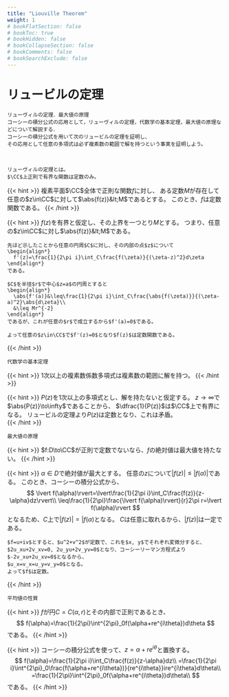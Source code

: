 ```yaml
---
title: "Liouville Theorem"
weight: 1
# bookFlatSection: false
# bookToc: true
# bookHidden: false
# bookCollapseSection: false
# bookComments: false
# bookSearchExclude: false
---
```


<!DOCTYPE html>
<html lang="ja">
<head>
<meta charset="utf-8"/>
<link rel="stylesheet" href="../style.css">
<script type="text/javascript" src="../config.js" defer></script>
<script type="text/javascript" src="https://cdnjs.cloudflare.com/ajax/libs/mathjax/2.7.0/MathJax.js?config=TeX-AMS_CHTML"></script>
<title>リュービルの定理</title>
</head>
<body>
<h1>リュービルの定理</h1>


    リューヴィルの定理．最大値の原理
    コーシーの積分公式の応用として，リューヴィルの定理，代数学の基本定理，最大値の原理などについて解説する．    
    コーシーの積分公式を用いて次のリュービルの定理を証明し、
    その応用として任意の多項式は必ず複素数の範囲で解を持つという事実を証明しよう。



    リューヴィルの定理とは。
    $\CC$上正則で有界な関数は定数のみ。


{{< hint >}}
    複素平面$\CC$全体で正則な関数$f$に対し、
    ある定数$M$が存在して任意の$z\in\CC$に対して$\abs{f(z)}&lt;M$であるとする。
    このとき、$f$は定数関数である。
{{< /hint >}}

{{< hint >}}
    $f(z)$を有界と仮定し、その上界を一つとり$M$とする。
    つまり、任意の$z\in\CC$に対し$\abs{f(z)}&lt;M$である。
  
    先ほど示したことから任意の円周$C$に対し、その内部の点$z$について
    \begin{align*}
      f'(z)=\frac{1}{2\pi i}\int_C\frac{f(\zeta)}{(\zeta-z)^2}d\zeta
    \end{align*}
    である。
  
    $C$を半径$r$で中心$z=a$の円周とすると
    \begin{align*}
      \abs{f'(a)}&\leq\frac{1}{2\pi i}\int_C\frac{\abs{f(\zeta)}}{(\zeta-a)^2}\abs{d\zeta}\\
      &\leq Mr^{-2}
    \end{align*}
    であるが、これが任意の$r$で成立するから$f'(a)=0$である。
  
    よって任意の$z\in\CC$で$f'(z)=0$となり$f(z)$は定数関数である。  
{{< /hint >}}


    代数学の基本定理


{{< hint >}}
    $1$次以上の複素数係数多項式は複素数の範囲に解を持つ。
{{< /hint >}}

{{< hint >}}
    $P(z)$を$1$次以上の多項式とし、解を持たないと仮定する。
    $z\to\infty$で$\abs{P(z)}\to\infty$であることから、
    $\dfrac{1}{P(z)}$は$\CC$上で有界になる。
    リュービルの定理より$P(z)$は定数となり、これは矛盾。  
{{< /hint >}}


    最大値の原理


{{< hint >}}
    $f:D\to\CC$が正則で定数でないなら、$f$の絶対値は最大値を持たない。
{{< /hint >}}

{{< hint >}}
    $\alpha\in D$で絶対値が最大とする。
    任意の$z$について$\lvert f(z)\rvert\leq\lvert f(\alpha)\rvert$である。
    このとき、コーシーの積分公式から、
    $$
    \lvert f(\alpha)\rvert=\lvert\frac{1}{2\pi i}\int_C\frac{f(z)}{z-\alpha}dz\rvert\\
    \leq\frac{1}{2\pi}\frac{\lvert f(\alpha)\rvert}{r}2\pi r=\lvert f(\alpha)\rvert
    $$
    となるため、$C$上で$\lvert f(z)\rvert=\lvert f(\alpha)$となる。
    $C$は任意に取れるから、$\lvert f(z)\rvert$は一定である。

    $f=u+iv$とすると、$u^2+v^2$が定数で、これを$x, y$でそれぞれ変微分すると、
    $2u_xu+2v_xv=0, 2u_yu+2v_yv=0$となり、コーシーリーマン方程式より$-2v_xu+2u_xv=0$となるから、
    $u_x=v_x=u_y=v_y=0$となる。
    よって$f$は定数。
{{< /hint >}}


    平均値の性質


{{< hint >}}
    $f$が円$C=C(\alpha,r)$とその内部で正則であるとき、
    $$
    f(\alpha)=\frac{1}{2\pi}\int^{2\pi}_0f(\alpha+re^{i\theta})d\theta
    $$
    である。
{{< /hint >}}

{{< hint >}}
    コーシーの積分公式を使って、$z=\alpha+re^{i\theta}$と置換する。
    $$
    f(\alpha)=\frac{1}{2\pi i}\int_C\frac{f(z)}{z-\alpha}dz\\
    =\frac{1}{2\pi i}\int^{2\pi}_0\frac{f(\alpha+re^{i\theta})}{re^{i\theta}}ire^{i\theta}d\theta\\
    =\frac{1}{2\pi}\int^{2\pi}_0f(\alpha+re^{i\theta})d\theta\\
    $$
    である。
{{< /hint >}}

</body>
</html>